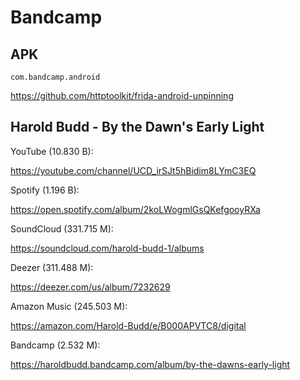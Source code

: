 # Bandcamp

## APK

~~~
com.bandcamp.android
~~~

https://github.com/httptoolkit/frida-android-unpinning

## Harold Budd - By the Dawn's Early Light

YouTube (10.830 B):

<https://youtube.com/channel/UCD_irSJt5hBidim8LYmC3EQ>

Spotify (1.196 B):

https://open.spotify.com/album/2koLWogmlGsQKefgooyRXa

SoundCloud (331.715 M):

https://soundcloud.com/harold-budd-1/albums

Deezer (311.488 M):

https://deezer.com/us/album/7232629

Amazon Music (245.503 M):

https://amazon.com/Harold-Budd/e/B000APVTC8/digital

Bandcamp (2.532 M):

https://haroldbudd.bandcamp.com/album/by-the-dawns-early-light
